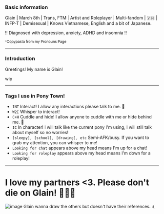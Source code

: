 ### Basic information

Glain | March 8th | Trans, FTM | Artist and Roleplayer | Multi-fandom | 🇻🇳 | INFP-T | Demisexual | Knows Vietnamese, English and a bit of Japanese.

!! Diagnosed with depression, anxiety, ADHD and insomnia !!

<sup>^Copypasta from my Pronouns Page</sup>

------------------------------------

### Introduction

Greetings! My name is Glain!

wip

------------------------------------

### Tags I use in Pony Town!
- `INT` Interact! I allow any interactions please talk to me. 🫶
- `W2I` Whisper to interact!
- `C+H` Cuddle and hide! I allow anyone to cuddle with me or hide behind me. 💝
- `IC` In character! I will talk like the current pony I'm using, I will still talk about myself so no worries!
- `[sleepy], [school], [drawing], etc` Semi-AFK/busy. If you want to grab my attention, you can whisper to me!
- `Looking for chat` appears above my head means I'm up for a chat!
- `Looking for roleplay` appears above my head means I'm down for a roleplay!

-------------------------------------

# I love my partners <3. Please don't die on Glain! 🫶💝💖 
![image](https://file.garden/ZogMxQjYh2LIAH4W/20240915_161532.png) 
Glain wanna draw the others but doesn't have their references. :(
